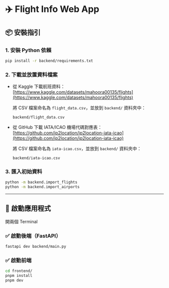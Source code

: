 
# ✈️ Flight Info Web App


## 📦 安裝指引

### 1. 安裝 Python 依賴

```bash
pip install -r backend/requirements.txt
```

### 2. 下載並放置資料檔案

* 從 Kaggle 下載航班資料：
  [https://www.kaggle.com/datasets/mahoora00135/flights](https://www.kaggle.com/datasets/mahoora00135/flights)

  將 CSV 檔案命名為 `flight_data.csv`，並放到 `backend/` 資料夾中：

  ```
  backend/flight_data.csv
  ```

* 從 GitHub 下載 IATA/ICAO 機場代碼對應表：
  [https://github.com/ip2location/ip2location-iata-icao](https://github.com/ip2location/ip2location-iata-icao)

  將 CSV 檔案命名為 `iata-icao.csv`，並放到 `backend/` 資料夾中：

  ```
  backend/iata-icao.csv
  ```

### 3. 匯入初始資料

```bash
python -m backend.import_flights
python -m backend.import_airports
```

---

## 🚀 啟動應用程式

開兩個 Terminal

### ✅ 啟動後端（FastAPI）

```bash
fastapi dev backend/main.py
```


### ✅ 啟動前端

```bash
cd frontend/
pnpm install
pnpm dev
```

